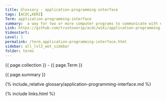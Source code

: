 ```yaml
---
title: Glossary - application-programming-interface
tags: [ACDC,KERI]
Term: application-programming-interface
summary:  a way for two or more computer programs to communicate with each other.
Link: https://github.com/trustoverip/acdc/wiki/application-programming-interface
Videostart: 
Level: 1
permalink: /term_application-programming-interface.html
sidebar: all_lvl3_wot_sidebar
folder: terms
---
```


{{ page.collection }} - {{ page.Term }}

   {{ page.summary }}

{% include_relative glossary/application-programming-interface.md %}

 {% include links.html %} 
